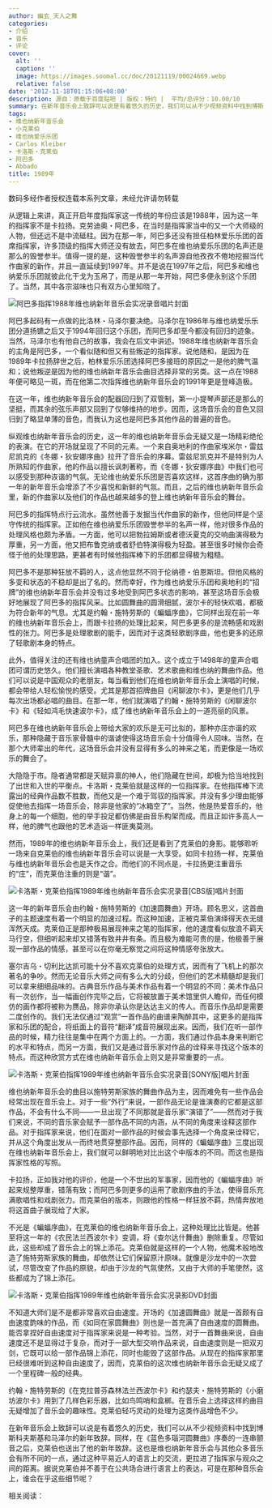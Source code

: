 ```yaml
---
author: 幽玄_天人之舞
categories:
- 介绍
- 音乐
- 评论
cover:
  alt: ''
  caption: ''
  image: https://images.soomal.cc/doc/20121119/00024669.webp
  relative: false
date: '2012-11-18T01:15:06+08:00'
description: 源自：原载于百度贴吧 | 版权：特约 |  平均/总评分：10.00/10
summary: 在新年音乐会上致辞可以说是有着悠久的历史，我们可以从不少视频资料中找到博斯科夫斯基和马泽尔的新年致辞。同样，在《蓝色多瑙河圆舞曲》序奏的一连串颤音之后，克莱伯也送出了他的新年致辞。这也是维也纳新年音乐会与其他众多音乐会有所不同的一点……
tags:
- 维也纳新年音乐会
- 小克莱伯
- 维也纳爱乐乐团
- Carlos Kleiber
- 卡洛斯・克莱伯
- 阿巴多
- Abbado
title: 1989年
---
```


数码多经作者授权连载本系列文章，未经允许请勿转载

从逻辑上来讲，真正开启年度指挥家这一传统的年份应该是1988年，因为这一年的指挥家不是卡拉扬。克劳迪奥・阿巴多，在当时是指挥家当中的又一个大师级的人物，但还远不是中流砥柱。因为在那一年，阿巴多还没有担任柏林爱乐乐团的首席指挥家，许多顶级的指挥大师还没有故去，阿巴多在维也纳爱乐乐团的名声还是那么的毁誉参半。值得一提的是，这种毁誉参半的名声源自他孜孜不倦地挖掘当代作曲家的新作，并且一直延续到1997年。并不是说在1997年之后，阿巴多和维也纳爱乐乐团就彼此化干戈为玉帛了，而是从那一年开始，阿巴多便永别这个乐团了。当然，其中各宗滋味也只有双方心里知晓了。

![阿巴多指挥1988年维也纳新年音乐会实况录音唱片封面](https://images.soomal.cc/doc/20121116/00024633.webp)





阿巴多起码有一点做的比洛林・马泽尔要决绝。马泽尔在1986年与维也纳爱乐乐团分道扬镳之后又于1994年回归这个乐团，而阿巴多却至今都没有回归的迹象。当然，马泽尔也有他自己的故事，我会在后文中讲述。1988年维也纳新年音乐会的主角是阿巴多，一个看似随和但又有些叛逆的指挥家。说他随和，是因为在1989年卡拉扬辞世之后，柏林爱乐乐团选择阿巴多接班的原因之一是他的脾气温和；说他叛逆是因为他的维也纳新年音乐会曲目选择非常的另类。这一点在1988年便可略见一斑，而在他第二次指挥维也纳新年音乐会的1991年更是登峰造极。

在这一年，维也纳新年音乐会的配器回归到了双管制，第一小提琴声部还是那么的坚挺，而其余的弦乐声部又回到了仅够维持的地步。因而，这场音乐会的音色又回归到了略显单薄的音色，而我认为这也是阿巴多其他作品的普遍的音色。

纵观维也纳新年音乐会的历史，这一年的维也纳新年音乐会无疑又是一场精彩绝伦的表演。在它的开场就呈现了不同的元素。一个来自奥地利的作曲家埃米尔・雷兹尼凯克的《冬娜・狄安娜序曲》拉开了音乐会的序幕。雷兹尼凯克并不是特别为人所熟知的作曲家，他的作品以擅长讽刺著称，而《冬娜・狄安娜序曲》中我们也可以感受到那种诙谐的气氛。无论维也纳爱乐乐团是否喜欢这样，这首序曲的确为那一年的新年音乐会增添了不少喜悦和新鲜的气氛。而且，之后的维也纳新年音乐会里，新的作曲家以及他们的作品也越来越多的登上维也纳新年音乐会的舞台。

阿巴多的指挥特点行云流水。虽然他善于发掘当代作曲家的新作，但他同样是个坚守传统的指挥家。正如他在维也纳爱乐乐团毁誉参半的名声一样，他对很多作品的处理风格也颇为矛盾。一方面，他可以把勃拉姆斯或者德沃夏克的交响曲演得极为厚重，另一方面，他又把布鲁克纳或者舒伯特演得极为轻盈。甚至很多时候你会奇怪于他的处理思路，更甚者有时候他指挥棒下的乐团都显得极为粗糙。

阿巴多不是那种狂放不羁的人，这点他显然不同于伦纳德・伯恩斯坦。但他风格的多变和状态的不稳却是出了名的。然而幸好，作为维也纳爱乐乐团和奥地利的“招牌”的维也纳新年音乐会并没有过多地受到阿巴多状态的影响，甚至这场音乐会极好地展现了阿巴多的指挥风采。比如圆舞曲的圆滑细腻，波尔卡的轻快欢唱，都极为符合新年的气息。尤其是约翰・施特劳斯的《蝙蝠序曲》，它同样出现在前一年的维也纳新年音乐会上，而跟卡拉扬的处理比起来，阿巴多更多的是流畅感和戏剧性的张力。阿巴多是处理歌剧的能手，因而对于这类轻歌剧序曲，他也更多的还原了轻歌剧本身的特点。

此外，值得关注的还有维也纳童声合唱团的加入。这个成立于1498年的童声合唱团可谓历史悠久。他们擅长演唱各种教堂圣歌、艺术歌曲和维也纳的舞曲作品。他们可以说是中国观众的老朋友，每当看到他们在维也纳新年音乐会上演唱的时候，都会带给人轻松愉悦的感受。尤其是那首招牌曲目《闲聊波尔卡》，更是他们几乎每次出场都必唱的曲目。在那一年，他们就演唱了约翰・施特劳斯的《闲聊波尔卡》和《轻如鸿毛快速波尔卡》，成了维也纳新年音乐会上的一道亮丽的风景。

阿巴多在维也纳新年音乐会上带给大家的欢乐是无可比拟的，那种亦庄亦谐的欢乐，那种隐藏于音乐家骨髓中的谐谑使得这场音乐会十分值得令人回味。当然，在那个大师辈出的年代，这场音乐会并没有显得有多么的神来之笔，而更像是一场欢乐的舞会了。

大隐隐于市。隐者通常都是天赋异禀的神人，他们隐藏在世间，却极为恰当地找到了出世和入世的平衡点。卡洛斯・克莱伯就是这样的一位指挥家。在他指挥棒下流露出的经典作品数不胜数，而他又是一个难于驾驭的指挥家。并没有多少理由能够促使他去指挥一场音乐会，除非是他家的“冰箱空了”。当然，他是热爱音乐的，他身上的每一个细胞，他的举手投足都仿佛是由音乐构架而成。而且正如许多高人一样，他的脾气也跟他的艺术造诣一样匪夷莫测。

然而，1989年的维也纳新年音乐会上，我们还是看到了克莱伯的身影。能够聆听一场来自克莱伯的维也纳新年音乐会可以说是一大享受。如同卡拉扬一样，克莱伯与维也纳新年音乐会也是天作之合。而他们的不同点是，卡拉扬更注重音乐的“庄”，而克莱伯注重的则是“谐”。

![卡洛斯・克莱伯指挥1989年维也纳新年音乐会实况录音[CBS版]唱片封面](https://images.soomal.cc/doc/20121116/00024635.webp)





这一年的新年音乐会由约翰・施特劳斯的《加速圆舞曲》开场。顾名思义，这首曲子的主题速度有着一个明显的加速过程。而这种加速，正被克莱伯演绎得天衣无缝浑然天成。克莱伯正是那种极易展现神来之笔的指挥家，他的速度看似放浪不羁天马行空，但细听起来却又错落有致井井有条。而且极为难能可贵的是，他极善于展现一部作品的情感，甚至可以在你毫无察觉之间将这种情感夸张放大。

塞尔吉乌・切利比达凯可能十分不喜欢克莱伯的处理方式，因而有了飞机上的那次著名的争吵。然而无论音乐大师之间有多么大的分歧，但他们的艺术精髓却是我们可以拿来细细品味的。古典音乐作品与美术作品有着一个明显的不同：美术作品只有一次创作，当一幅画创作完毕之后，它将被放置于美术馆里供人瞻仰，而任何模仿的画作都将被称为赝品，除非你承认你是达达主义的传人。而音乐作品却是需要二度创作的。我们无法仅通过“观赏”一首作品的曲谱来陶醉其中，这更多的是指挥家和乐团的配合，将纸面上的音符“翻译”成音符展现出来。因而，我们在听一部作品的时候，精力往往是集中在两个方面上的。一方面，我们通过作品本身来判断它的水平和特点，而另一方面，我们又是通过音乐家对作品的诠释来寻找这个版本的特点。而这种欣赏方式在维也纳新年音乐会上则又是非常重要的一点。

![卡洛斯・克莱伯指挥1989年维也纳新年音乐会实况录音[SONY版]唱片封面](https://images.soomal.cc/doc/20121116/00024634.webp)





维也纳新年音乐会的曲目以施特劳斯家族的舞曲作品为主，因而难免有一些作品会经常出现在音乐会上。对于一些“外行”来说，一部作品无论是谁演奏的它都是这部作品，不会有什么不同――一旦出现了不同那就是音乐家“演错了”――然而对于我们来说，不同的音乐家会赋予一部作品不同的内涵，从不同的角度来诠释这部作品。对于指挥家来说，他们在面对一部作品的时候会事先选择一个角度来诠释它，并从这个角度出发从一而终地贯穿整部作品。因而，同样的《蝙蝠序曲》三度出现在维也纳新年音乐会上，我们就可以鲜明地对比出这个中版本的不同。而这也是指挥家性格的写照。

卡拉扬，正如我对他的评价，他是一个不世出的军事家，因而他的《蝙蝠序曲》听起来规整厚重，错落有致；而阿巴多则更多的运用了歌剧序曲的手法，使得音乐充满歌唱性和戏剧张力。而克莱伯的版本，则跟他的性格一样狂放不羁，热情奔放地将这首曲子展现给了大家。

不光是《蝙蝠序曲》，在克莱伯的维也纳新年音乐会上，这种处理比比皆是。他甚至将这一年的《农民法兰西波尔卡》变调，将《查尔达什舞曲》删除重复。尽管如此，这些却成了音乐会上的锦上添花。克莱伯就是这样的一个人物，他魔术般地改造了施特劳斯家族的舞曲，却依然让它们保留原汁原味。就像是沙龙中的一次尝试，尽管改变了作品的原貌，却由于沙龙的气氛使然，又由于大师的手笔使然，这些都成为了锦上添花。

![卡洛斯・克莱伯指挥1989年维也纳新年音乐会实况录影DVD封面](https://images.soomal.cc/doc/20121116/00024636.webp)





不知道大师们是不是都非常喜欢自由速度。开场的《加速圆舞曲》就是一首颇有自由速度韵味的作品，而《如同在家圆舞曲》则也是一首充满了自由速度的圆舞曲。能否拿捏好自由速度对于指挥家来说是一种考验。当然，对于一首舞曲来说，自由速度还不是显得过于复杂，而对于一部大型交响作品来说，自由速度则是一把双刃剑，它既可以给一部作品锦上添花，同时也能毁了这部作品。从现在的指挥家那里已经很难听到这种自由速度了，因而，克莱伯的这次维也纳新年音乐会无疑又成了一个里程碑一般的经典。

约翰・施特劳斯的《在克拉普芬森林法兰西波尔卡》和约瑟夫・施特劳斯的《小磨坊波尔卡》用到了几样色彩乐器，比如鸟鸣哨和盒梆。在音乐会上选择这样的曲目无疑增加了音乐会的趣味性。克莱伯轻巧灵动的处理为这类作品增色不少。

在新年音乐会上致辞可以说是有着悠久的历史，我们可以从不少视频资料中找到博斯科夫斯基和马泽尔的新年致辞。同样，在《蓝色多瑙河圆舞曲》序奏的一连串颤音之后，克莱伯也送出了他的新年致辞。这也是维也纳新年音乐会与其他众多音乐会有所不同的一点，通过这种平易近人的语言上的交流，更拉进了指挥家与观众之间的距离。据说克莱伯并不善于在公共场合进行语言上的表达，可是在那种音乐会上，谁会在乎这些细节呢？

相关阅读：